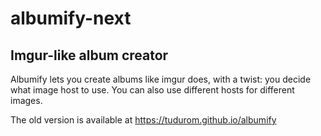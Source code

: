 # albumify-next

## Imgur-like album creator

Albumify lets you create albums like imgur does, with a twist: you decide what
image host to use. You can also use different hosts for different images.

The old version is available at https://tudurom.github.io/albumify
